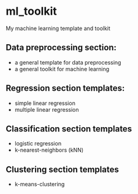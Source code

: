 # ml_toolkit

My machine learning template and toolkit

## Data preprocessing section:

- a general template for data preprocessing
- a general toolkit for machine learning

## Regression section templates:

- simple linear regression
- multiple linear regression

## Classification section templates

- logistic regression
- k-nearest-neighbors (kNN)

## Clustering section templates

- k-means-clustering